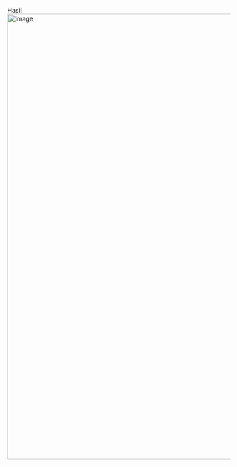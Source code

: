 Hasil 
<img width="1919" height="1006" alt="image" src="https://github.com/user-attachments/assets/84b82d26-b9a1-469c-b1c5-5c5cf69e2d75" />


